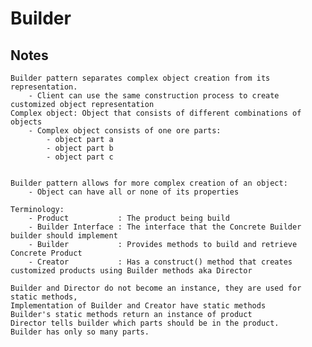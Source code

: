 # Builder

## Notes
    Builder pattern separates complex object creation from its representation.
        - Client can use the same construction process to create customized object representation
    Complex object: Object that consists of different combinations of objects
        - Complex object consists of one ore parts:   
            - object part a 
            - object part b 
            - object part c 
        
    
    Builder pattern allows for more complex creation of an object:
        - Object can have all or none of its properties
    
    Terminology:
        - Product           : The product being build 
        - Builder Interface : The interface that the Concrete Builder builder should implement
        - Builder           : Provides methods to build and retrieve Concrete Product 
        - Creator           : Has a construct() method that creates customized products using Builder methods aka Director 

    Builder and Director do not become an instance, they are used for static methods,   
    Implementation of Builder and Creator have static methods
    Builder's static methods return an instance of product 
    Director tells builder which parts should be in the product. 
    Builder has only so many parts. 
    

